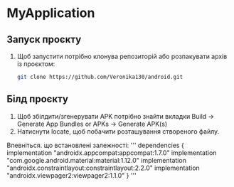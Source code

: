 # MyApplication

## Запуск проєкту
1. Щоб запустити потрібно клонува репозиторій або розпакувати архів із проєктом:
   ```bash
   git clone https://github.com/Veronika130/android.git

## Білд проєкту
1. Щоб збілдити/згенерувати APK потрібно знайти вкладки Build → Generate App Bundles or APKs → Generate APK(s)
2. Натиснути locate, щоб побачити розташування створеного файлу.

Впевніться. що встановлені залежності:
'''
dependencies {
implementation "androidx.appcompat:appcompat:1.7.0"
implementation "com.google.android.material:material:1.12.0"
implementation "androidx.constraintlayout:constraintlayout:2.2.0"
implementation "androidx.viewpager2:viewpager2:1.1.0"
}
'''

